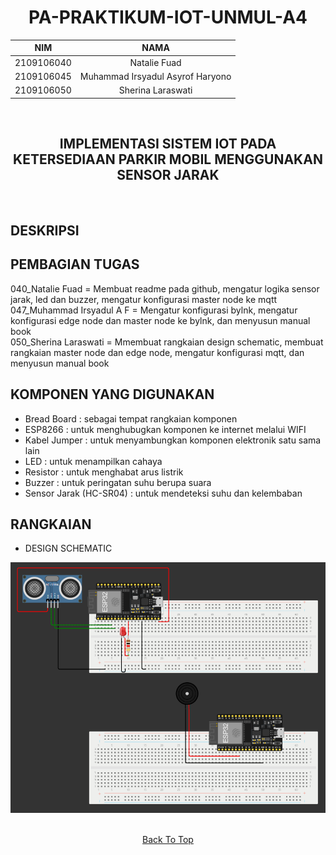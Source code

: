 <a name="top"></a>

<div align="center">  

# PA-PRAKTIKUM-IOT-UNMUL-A4

| NIM | NAMA |
|------------|:----------------------:|
| 2109106040 | Natalie Fuad |
| 2109106045 | Muhammad Irsyadul Asyrof Haryono |
| 2109106050 | Sherina Laraswati |
<br>
</div>

<div align="center">
  
## IMPLEMENTASI SISTEM IOT PADA KETERSEDIAAN PARKIR MOBIL MENGGUNAKAN SENSOR JARAK
<br>
</div>

## DESKRIPSI
<!--
Rangkaian ini menghasilkan output nilai dari kecerahan dan buzzer. Apabila suhu melebihi 36°C maka buzzer akan memberi peringatan dan LED warna merah akan nyala, jika suhu dibawah 30°C LED warna Hijau akan nyala, dan jika suhu berada di 30-36°C LED warna kuning akan nyala
-->

## PEMBAGIAN TUGAS

040_Natalie Fuad       = Membuat readme pada github, mengatur logika sensor jarak, led dan buzzer, mengatur konfigurasi master node ke mqtt
<br>
047_Muhammad Irsyadul A F  = Mengatur konfigurasi bylnk, mengatur konfigurasi edge node dan master node ke bylnk, dan menyusun manual book
<br>
050_Sherina Laraswati  = Mmembuat rangkaian design schematic, membuat rangkaian master node dan edge node, mengatur konfigurasi mqtt, dan menyusun manual book


## KOMPONEN YANG DIGUNAKAN
- Bread Board : sebagai tempat rangkaian komponen
- ESP8266 : untuk menghubugkan komponen ke internet melalui WIFI
- Kabel Jumper : untuk menyambungkan komponen elektronik satu sama lain
- LED : untuk menampilkan cahaya
- Resistor : untuk menghabat arus listrik
- Buzzer : untuk peringatan suhu berupa suara
- Sensor Jarak (HC-SR04) : untuk mendeteksi suhu dan kelembaban


## RANGKAIAN

- DESIGN SCHEMATIC
<div align="center">
  
<img src="https://github.com/Natalieefd/pa-praktikum-iot-unmul-a4/blob/main/Lampiran/design_schematic.png">

</div>

<br>

<!--
  
- OUR SCHEMATIC
<div align="center">

<b>Master Node (Publisher)</b><br>

<img src="https://github.com/Natalieefd/pa-praktikum-iot-unmul-a4/blob/main/Lampiran/rangkaian_master_node.png">

<br><b>Edge Node (Subscriber)</b><br>

<img src="https://github.com/Natalieefd/pa-praktikum-iot-unmul-a4/blob/main/Lampiran/rangkaian_edge_node.png">

</div>

<br>

-->
  
<div align="center">

  [Back To Top](top)

</div>

